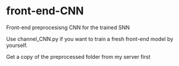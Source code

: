 # front-end-CNN
Front-end preprocesisng CNN for the trained SNN

Use channel_CNN.py if you want to train a fresh front-end model by yourself.

Get a copy of the preprocessed folder from my server first

